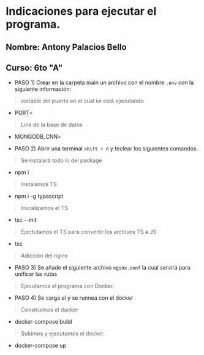 # Indicaciones para ejecutar el programa.
## Nombre: Antony Palacios Bello
## Curso: 6to "A"

- PASO 1) Crear en la carpeta main un archivo con el nombre `.env` con la siguiente información:

> variable del puerto en el cual se está ejecutando
* PORT=
> Link de la base de datos
* MONGODB_CNN=

- PASO 2) Abrir una terminal `shift + ñ` y teclear los siguientes comandos.

> Se instalará todo lo del package
* npm i

> Instalamos TS
* npm i -g typescript

> Inicializamos el TS
* tsc --init

> Ejectutamos el TS para convertir los archivos TS a JS
* tsc

> Adicción del nginx
- PASO 3) Se añade el siguiente archivo `nginx.conf` la cual servirá para unificar las rutas

> Ejecutamos el programa con Docker.
- PASO 4) Se carga el y se runnea con el docker 

> Construimos el docker
* docker-compose build

> Subimos y ejecutamos el docker.
* docker-compose up
